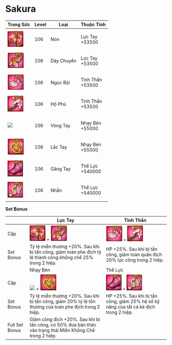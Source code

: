 # Sakura

| Trang Sức                                                     | Level | Loại       | Thuộc Tính                 |
| ------------------------------------------------------------- | ----- | ---------- | -------------------------- |
| ![](<../../.gitbook/assets/image (653).png>)                  | 106   | Nón        | <p>Lực Tay<br>+53500</p>   |
| ![](<../../.gitbook/assets/image (644).png>)                  | 106   | Dây Chuyền | <p>Lực Tay<br>+53500</p>   |
| ![](<../../.gitbook/assets/image (692).png>)                  | 106   | Ngọc Bội   | <p>Tinh Thần<br>+53500</p> |
| ![](<../../.gitbook/assets/image (758).png>)                  | 106   | Hộ Phù     | <p>Tinh Thần<br>+53500</p> |
| ![](https://choi.mobi/wp-content/uploads/2021/05/vongtay.png) | 106   | Vòng Tay   | <p>Nhạy Bén<br>+55000</p>  |
| ![](<../../.gitbook/assets/image (775).png>)                  | 106   | Lắc Tay    | <p>Nhạy Bén<br>+55000</p>  |
| ![](<../../.gitbook/assets/image (650).png>)                  | 106   | Găng Tay   | <p>Thể Lực<br>+540000</p>  |
| ![](<../../.gitbook/assets/image (717).png>)                  | 106   | Nhẫn       | <p>Thể Lực<br>+540000</p>  |

&#x20;

**Set Bonus**

|                | Lực Tay                                                                                                      | Tinh Thần                                                                                   |
| -------------- | ------------------------------------------------------------------------------------------------------------ | ------------------------------------------------------------------------------------------- |
| Cặp            | ![](<../../.gitbook/assets/image (653).png>) + ![](<../../.gitbook/assets/image (644).png>)                  | ![](<../../.gitbook/assets/image (692).png>) + ![](<../../.gitbook/assets/image (758).png>) |
| Set Bonus      | Tỷ lệ miễn thương +20%. Sau khi bị tấn công, giảm toàn phe địch tỷ lệ thành công khống chế 25% trong 2 hiệp. | HP +25%. Sau khi bị tấn công, giảm toàn quân địch 20% lực công trong 2 hiệp.                |
|                | Nhạy Bén                                                                                                     | Thể Lực                                                                                     |
| Cặp            | ![](https://choi.mobi/wp-content/uploads/2021/05/vongtay.png) + ![](<../../.gitbook/assets/image (775).png>) | ![](<../../.gitbook/assets/image (650).png>) + ![](<../../.gitbook/assets/image (717).png>) |
| Set Bonus      | Tỷ lệ miễn thương +20%. Sau khi bị tấn công, giảm 20% tỷ lệ tổn thương của toàn phe địch trong 2 hiệp.       | HP +25%. Sau khi bị tấn công, giảm 25% hệ số kỹ năng của tất cả kẻ địch trong 2 hiệp.       |
| Full Set Bonus | Giảm công địch +20%. Sau khi bị tấn công, có 50% đưa bản thân vào trạng thái Miễn Khống Chế trong 2 hiệp.    |                                                                                             |

